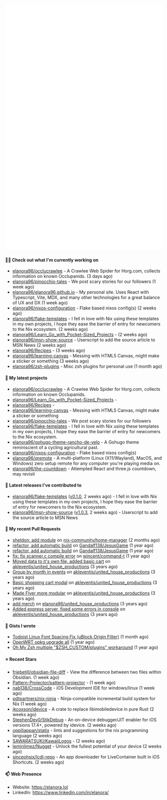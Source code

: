 <p align="center">
    <picture>
      <img alt="Metrics" src="github-metrics.svg" />
    </picture>
</p>

#### 👩‍💻 Check out what I'm currently working on

- [elanora96/occlucrawlee](https://github.com/elanora96/occlucrawlee) - A Crawlee Web Spider for Horg.com, collects information on known Occlupanids. (3 days ago)
- [elanora96/pinocchio-tales](https://github.com/elanora96/pinocchio-tales) - We post scary stories for our followers (1 week ago)
- [elanora96/elanora96.github.io](https://github.com/elanora96/elanora96.github.io) - My personal site. Uses React with Typescript, Vite, MDX, and many other technologies for a great balance of UX and DX (1 week ago)
- [elanora96/nixos-configuration](https://github.com/elanora96/nixos-configuration) - Flake based nixos config(s) (2 weeks ago)
- [elanora96/flake-templates](https://github.com/elanora96/flake-templates) - I fell in love with Nix using these templates in my own projects, I hope they ease the barrier of entry for newcomers to the Nix ecosystem. (2 weeks ago)
- [elanora96/Learn_Go_with_Pocket-Sized_Projects](https://github.com/elanora96/Learn_Go_with_Pocket-Sized_Projects) -  (2 weeks ago)
- [elanora96/msn-show-source](https://github.com/elanora96/msn-show-source) - Userscript to add the source article to MSN News (2 weeks ago)
- [elanora96/Recipes](https://github.com/elanora96/Recipes) -  (3 weeks ago)
- [elanora96/learning-canvas](https://github.com/elanora96/learning-canvas) - Messing with HTML5 Canvas, might make a sticker or something (3 weeks ago)
- [elanora96/zsh-plugins](https://github.com/elanora96/zsh-plugins) - Misc zsh plugins for personal use (1 month ago)

#### 🌱 My latest projects

- [elanora96/occlucrawlee](https://github.com/elanora96/occlucrawlee) - A Crawlee Web Spider for Horg.com, collects information on known Occlupanids.
- [elanora96/Learn_Go_with_Pocket-Sized_Projects](https://github.com/elanora96/Learn_Go_with_Pocket-Sized_Projects) - 
- [elanora96/Recipes](https://github.com/elanora96/Recipes) - 
- [elanora96/learning-canvas](https://github.com/elanora96/learning-canvas) - Messing with HTML5 Canvas, might make a sticker or something
- [elanora96/pinocchio-tales](https://github.com/elanora96/pinocchio-tales) - We post scary stories for our followers
- [elanora96/flake-templates](https://github.com/elanora96/flake-templates) - I fell in love with Nix using these templates in my own projects, I hope they ease the barrier of entry for newcomers to the Nix ecosystem.
- [elanora96/gohugo-theme-rancho-de-velo](https://github.com/elanora96/gohugo-theme-rancho-de-velo) - A Gohugo theme reminiscient of a cycling agricultural past.
- [elanora96/nixos-configuration](https://github.com/elanora96/nixos-configuration) - Flake based nixos config(s)
- [elanora96/qremote](https://github.com/elanora96/qremote) - A multi-platform (Linux (X11/Wayland), MacOS, and Windows) zero setup remote for any computer you&#39;re playing media on.
- [elanora96/the-countdown](https://github.com/elanora96/the-countdown) - Attempted React and three.js countdown, may revisit

#### 🔭 Latest releases I've contributed to

- [elanora96/flake-templates](https://github.com/elanora96/flake-templates) ([v0.1.0](https://github.com/elanora96/flake-templates/releases/tag/v0.1.0), 2 weeks ago) - I fell in love with Nix using these templates in my own projects, I hope they ease the barrier of entry for newcomers to the Nix ecosystem.
- [elanora96/msn-show-source](https://github.com/elanora96/msn-show-source) ([v1.0.3](https://github.com/elanora96/msn-show-source/releases/tag/v1.0.3), 2 weeks ago) - Userscript to add the source article to MSN News

#### 🔨 My recent Pull Requests

- [sheldon: add module](https://github.com/nix-community/home-manager/pull/7591) on [nix-community/home-manager](https://github.com/nix-community/home-manager) (2 months ago)
- [refactor, add automatic build](https://github.com/Gandalf138/JesusGame/pull/2) on [Gandalf138/JesusGame](https://github.com/Gandalf138/JesusGame) (1 year ago)
- [refactor, add automatic build](https://github.com/Gandalf138/JesusGame/pull/1) on [Gandalf138/JesusGame](https://github.com/Gandalf138/JesusGame) (1 year ago)
- [fix: fix scanner.c compile error](https://github.com/wincent/command-t/pull/423) on [wincent/command-t](https://github.com/wincent/command-t) (1 year ago)
- [Moved data to it&#39;s own file, added basic cart](https://github.com/akleventis/united_house_productions/pull/5) on [akleventis/united_house_productions](https://github.com/akleventis/united_house_productions) (3 years ago)
- [Group by month in events](https://github.com/akleventis/united_house_productions/pull/4) on [akleventis/united_house_productions](https://github.com/akleventis/united_house_productions) (3 years ago)
- [Basic shopping cart modal](https://github.com/akleventis/united_house_productions/pull/3) on [akleventis/united_house_productions](https://github.com/akleventis/united_house_productions) (3 years ago)
- [Made Flyer more modular](https://github.com/akleventis/united_house_productions/pull/2) on [akleventis/united_house_productions](https://github.com/akleventis/united_house_productions) (3 years ago)
- [add merch](https://github.com/elanora96/united_house_productions/pull/1) on [elanora96/united_house_productions](https://github.com/elanora96/united_house_productions) (3 years ago)
- [Added express server, fixed some errors in console](https://github.com/akleventis/united_house_productions/pull/1) on [akleventis/united_house_productions](https://github.com/akleventis/united_house_productions) (3 years ago)

#### 📓 Gists I wrote

- [Todoist Linux Font Spacing Fix (uBlock Origin Filter)](https://gist.github.com/5efbfed7f06b87afe32be0b1b2450dd0) (1 month ago)
- [OpenWRT opkg upgrade all](https://gist.github.com/6036dee1d40cf168f9528319a80ab4b9) (1 year ago)
- [Oh My Zsh multiple &#34;$ZSH_CUSTOM/plugins&#34; workaround](https://gist.github.com/b2424fa9f70d7549fd0590c58949f686) (1 year ago)

#### ⭐ Recent Stars

- [friebetill/obsidian-file-diff](https://github.com/friebetill/obsidian-file-diff) - View the difference between two files within Obsidian. (1 week ago)
- [Pattern-Projector/pattern-projector](https://github.com/Pattern-Projector/pattern-projector) -  (1 week ago)
- [nab138/CrossCode](https://github.com/nab138/CrossCode) - iOS Development IDE for windows/linux (1 week ago)
- [pdtpartners/nix-ninja](https://github.com/pdtpartners/nix-ninja) - Ninja-compatible incremental build system for Nix (1 week ago)
- [jkcoxson/idevice](https://github.com/jkcoxson/idevice) - A crate to replace libimobiledevice in pure Rust (2 weeks ago)
- [StephenDev0/StikDebug](https://github.com/StephenDev0/StikDebug) - An on-device debugger/JIT enabler for iOS versions 17.4&#43;, powered by idevice. (2 weeks ago)
- [oppiliappan/statix](https://github.com/oppiliappan/statix) - lints and suggestions for the nix programming language (2 weeks ago)
- [SAWARATSUKI/KawaiiLogos](https://github.com/SAWARATSUKI/KawaiiLogos) -  (2 weeks ago)
- [leminlimez/Nugget](https://github.com/leminlimez/Nugget) - Unlock the fullest potential of your device (2 weeks ago)
- [sinceohsix/lcdl-repo](https://github.com/sinceohsix/lcdl-repo) - An app downloader for LiveContainer built in iOS Shortcuts. (2 weeks ago)

#### 📫 Web Presence

- Website: https://elanora.lol
- LinkedIn: https://www.linkedin.com/in/elanora/

